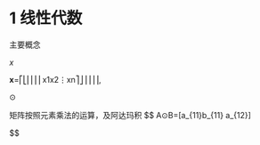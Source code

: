 # 1 线性代数

主要概念

$x$

**x**=⎡⎣⎢⎢⎢⎢x1x2⋮xn⎤⎦⎥⎥⎥⎥,


⊙

矩阵按照元素乘法的运算，及阿达玛积
$$
A⊙B=[a_{11}b_{11} a_{12}]

$$

